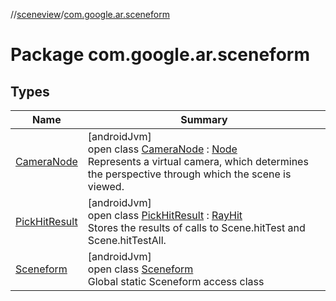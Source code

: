 //[sceneview](../../index.md)/[com.google.ar.sceneform](index.md)

# Package com.google.ar.sceneform

## Types

| Name | Summary |
|---|---|
| [CameraNode](-camera-node/index.md) | [androidJvm]<br>open class [CameraNode](-camera-node/index.md) : [Node](../io.github.sceneview.node/-node/index.md)<br>Represents a virtual camera, which determines the perspective through which the scene is viewed. |
| [PickHitResult](-pick-hit-result/index.md) | [androidJvm]<br>open class [PickHitResult](-pick-hit-result/index.md) : [RayHit](../com.google.ar.sceneform.collision/-ray-hit/index.md)<br>Stores the results of calls to Scene.hitTest and Scene.hitTestAll. |
| [Sceneform](-sceneform/index.md) | [androidJvm]<br>open class [Sceneform](-sceneform/index.md)<br>Global static Sceneform access class |
